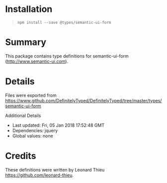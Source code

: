 # Installation
> `npm install --save @types/semantic-ui-form`

# Summary
This package contains type definitions for semantic-ui-form (http://www.semantic-ui.com).

# Details
Files were exported from https://www.github.com/DefinitelyTyped/DefinitelyTyped/tree/master/types/semantic-ui-form

Additional Details
 * Last updated: Fri, 05 Jan 2018 17:52:48 GMT
 * Dependencies: jquery
 * Global values: none

# Credits
These definitions were written by Leonard Thieu <https://github.com/leonard-thieu>.
